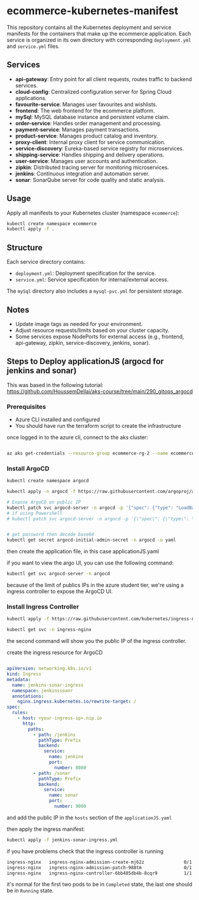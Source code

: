 # ecommerce-kubernetes-manifest

This repository contains all the Kubernetes deployment and service manifests for the containers that make up the ecommerce application. Each service is organized in its own directory with corresponding `deployment.yml` and `service.yml` files.

## Services

- **api-gateway**: Entry point for all client requests, routes traffic to backend services.
- **cloud-config**: Centralized configuration server for Spring Cloud applications.
- **favourite-service**: Manages user favourites and wishlists.
- **frontend**: The web frontend for the ecommerce platform.
- **mySql**: MySQL database instance and persistent volume claim.
- **order-service**: Handles order management and processing.
- **payment-service**: Manages payment transactions.
- **product-service**: Manages product catalog and inventory.
- **proxy-client**: Internal proxy client for service communication.
- **service-discovery**: Eureka-based service registry for microservices.
- **shipping-service**: Handles shipping and delivery operations.
- **user-service**: Manages user accounts and authentication.
- **zipkin**: Distributed tracing server for monitoring microservices.
- **jenkins**: Continuous integration and automation server.
- **sonar**: SonarQube server for code quality and static analysis.

## Usage

Apply all manifests to your Kubernetes cluster (namespace `ecommerce`):

```sh
kubectl create namespace ecommerce
kubectl apply -f .
```

## Structure

Each service directory contains:

- `deployment.yml`: Deployment specification for the service.
- `service.yml`: Service specification for internal/external access.

The `mySql` directory also includes a `mysql-pvc.yml` for persistent storage.

## Notes

- Update image tags as needed for your environment.
- Adjust resource requests/limits based on your cluster capacity.
- Some services expose NodePorts for external access (e.g., frontend, api-gateway, zipkin, service-discovery, jenkins, sonar).



## Steps to Deploy applicationJS (argocd for jenkins and sonar)

This was based in the following tutorial: https://github.com/HoussemDellai/aks-course/tree/main/290_gitops_argocd  

### Prerequisites
- Azure CLI installed and configured
- You should have run the terraform script to create the infrastructure

once logged in to the azure cli, connect to the aks cluster:

```sh

az aks get-credentials --resource-group ecommerce-rg-2 --name ecommerce-aks --overwrite-existing

```

### Install ArgoCD

```sh
kubectl create namespace argocd

kubectl apply -n argocd -f https://raw.githubusercontent.com/argoproj/argo-cd/stable/manifests/install.yaml

# Expose ArgoCD on public IP
kubectl patch svc argocd-server -n argocd -p '{"spec": {"type": "LoadBalancer"}}'
# if using Powershell
# kubectl patch svc argocd-server -n argocd -p '{\"spec\": {\"type\": \"LoadBalancer\"}}'


# get password then decode base64
kubectl get secret argocd-initial-admin-secret -n argocd -o yaml
```

then create the application file, in this case applicationJS.yaml

if you want to view the argo UI, you can use the following command:

```sh
kubectl get svc argocd-server -n argocd
```

because of the limit of publics IPs in the azure student tier, we're using a ingress controller to expose the ArgoCD UI.

### Install Ingress Controller

```sh
kubectl apply -f https://raw.githubusercontent.com/kubernetes/ingress-nginx/main/deploy/static/provider/cloud/deploy.yaml 

kubectl get svc -n ingress-nginx
```
the second command will show you the public IP of the ingress controller.

create the ingress resource for ArgoCD

```yaml

apiVersion: networking.k8s.io/v1
kind: Ingress
metadata:
  name: jenkins-sonar-ingress
  namespace: jenkinssoanr
  annotations:
    nginx.ingress.kubernetes.io/rewrite-target: /
spec:
  rules:
    - host: <your-ingress-ip>.nip.io
      http:
        paths:
          - path: /jenkins
            pathType: Prefix
            backend:
              service:
                name: jenkins
                port:
                  number: 8080
          - path: /sonar
            pathType: Prefix
            backend:
              service:
                name: sonar
                port:
                  number: 9000
```

and add the public IP in the `hosts` section of the `applicationJS.yaml` 

then apply the ingress manifest:

```sh
kubectl apply -f jenkins-sonar-ingress.yml
```

if you have problems check that the ingress controller is running

```sh
ingress-nginx   ingress-nginx-admission-create-mj62z               0/1     Completed   0              21m
ingress-nginx   ingress-nginx-admission-patch-988tm                0/1     Completed   1              21m
ingress-nginx   ingress-nginx-controller-6bb485db4b-8cqr9          1/1     Running     0              21m
```

it's normal for the first two pods to be in `Completed` state, the last one should be in `Running` state.